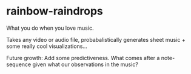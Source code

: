 # rainbow-raindrops
What you do when you love music.

Takes any video or audio file, probabalistically generates sheet music + some really cool visualizations...

Future growth: Add some predictiveness. What comes after a note-sequence given what our observations in the music?

